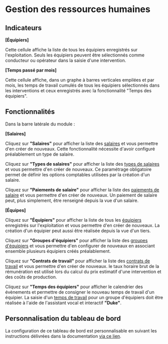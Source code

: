 # Gestion des ressources humaines

## Indicateurs

**[Équipiers]** 

Cette cellule affiche la liste de tous les équipiers enregistrés sur l'exploitation. Seuls les équipiers peuvent être sélectionnés comme conducteur ou opérateur dans la saisie d'une intervention.

**[Temps passé par mois]** 

Cette cellule affiche, dans un graphe à barres verticales empilées et par mois, les temps de travail cumulés de tous les équipiers sélectionnés dans les interventions et ceux enregistrés avec la fonctionnalité "Temps des équipiers".

## Fonctionnalités

Dans la barre latérale du module&nbsp;:

**[Salaires]** 

Cliquez sur **"Salaires"** pour afficher la liste des [salaires](https://doc.ekylibre.com/v2/fr/chapitre8/#creasalaire) et vous permettre d'en créer de nouveaux. Cette fonctionnalité nécessite d'avoir configuré préalablement un type de salaire.

Cliquez sur **"Types de salaires"** pour afficher la liste des [types de salaires](https://doc.ekylibre.com/v2/fr/chapitre8/#typesalaire) et vous permettre d'en créer de nouveaux. Ce paramétrage obligatoire permet de définir les options comptables utilisées par la création d'un salaire.

Cliquez sur **"Paiements de salaire"** pour afficher la liste des [paiements de salaire](https://doc.ekylibre.com/v2/fr/chapitre8/#paiement) et vous permettre d'en créer de nouveaux. Un paiement de salaire peut, plus simplement, être renseigné depuis la vue d'un salaire.

**[Équipes]** 

Cliquez sur **"Équipiers"** pour afficher la liste de tous les [équipiers](https://doc.ekylibre.com/v2/fr/chapitre8/#equipiers) enregistrés sur l'exploitation et vous permettre d'en créer de nouveaux. La création d'un équipier peut aussi être réalisée depuis la vue d'un tiers.

Cliquez sur **"Groupes d'équipiers"** pour afficher la liste des [groupes d'équipiers](https://doc.ekylibre.com/v2/fr/chapitre8/#group-equip) et vous permettre d'en configurer de nouveaux en associant ensemble plusieurs équipiers créés préalablement.

Cliquez sur **"Contrats de travail"** pour afficher la liste des [contrats de travail](https://doc.ekylibre.com/v2/fr/chapitre8/#contrats) et vous permettre d'en créer de nouveaux. le taux horaire brut de la rémunération est utilisé lors du calcul du prix estimatif d'une intervention et des coûts de production.

Cliquez sur **"Temps des équipiers"** pour afficher le calendrier des évènements et permettre de consigner le nouveau temps de travail d'un équipier. La saisie d'un [temps de travail](https://doc.ekylibre.com/v2/fr/chapitre8/#temps-equip) pour un groupe d'équipiers doit être réalisée à l'aide de l'assistant vocal et interactif **"Duke"**.

## Personnalisation du tableau de bord 

La configuration de ce tableau de bord est personnalisable en suivant les instructions délivrées dans la documentation [via ce lien](https://doc.ekylibre.com/v2/fr/chapitre4/#perso).

